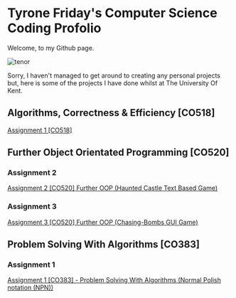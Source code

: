 # Tyrone Friday's Computer Science Coding Profolio

Welcome, to my Github page.

![tenor](https://user-images.githubusercontent.com/74104140/98485844-3857d200-2211-11eb-8e6c-5bd41cc3f02b.gif)

Sorry, I haven't managed to get around to creating any personal projects but, here is some of the projects I have done whilst at The University  Of Kent.


## Algorithms, Correctness & Efficiency [CO518]

[Assignment 1 [CO518]](https://github.com/TyroneKF/A1-Algorithms-Correctness-Efficiency-CO518-)

##   Further Object Orientated Programming [CO520] 
###  Assignment 2
[Assignment 2 [CO520] Further OOP (Haunted Castle  Text Based Game)](https://github.com/TyroneKF/A2-Further-OOP-CO320-)

### Assignment 3 
[Assignment 3 [CO520] Further OOP (Chasing-Bombs GUI Game)](https://github.com/TyroneKF/A3-Further-Object-Orientated-Programming-CO520-)

## Problem Solving With Algorithms [CO383]
###  Assignment 1 
[Assignment 1 [CO383] - Problem Solving With Algorithms  (Normal Polish notation (NPN))](https://github.com/TyroneKF/A3-Problem-Solving-With-Algorithms-CO383-)               
